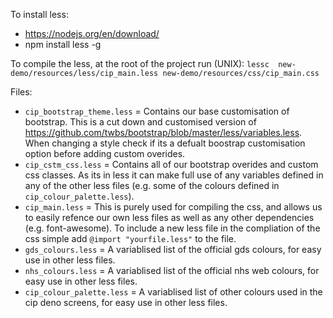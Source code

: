 To install less:
* https://nodejs.org/en/download/
* npm install less -g

To compile the less, at the root of the project run (UNIX):
```lessc  new-demo/resources/less/cip_main.less new-demo/resources/css/cip_main.css```

Files:
* `cip_bootstrap_theme.less` = Contains our base customisation of bootstrap. This is a cut down and customised version of  https://github.com/twbs/bootstrap/blob/master/less/variables.less. When changing a style check if its a defualt boostrap customisation option before adding custom overides.
* `cip_cstm_css.less` = Contains all of our bootstrap overides and custom css classes. As its in less it can make full use of any variables defined in any of the other less files (e.g. some of the colours defined in `cip_colour_palette.less`).
* `cip_main.less` = This is purely used for compiling the css, and allows us to easily refence our own less files as well as any other dependencies (e.g. font-awesome). To include a new less file in the compliation of the css simple add `@import "yourfile.less"` to the file. 
* `gds_colours.less` = A variablised list of the official gds colours, for easy use in other less files.
* `nhs_colours.less` = A variablised list of the official nhs web colours, for easy use in other less files.
* `cip_colour_palette.less` = A variablised list of other colours used in the cip deno screens, for easy use in other less files.
